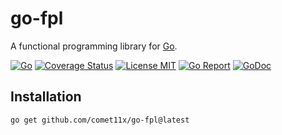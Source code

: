 # go-fpl

A functional programming library for [Go](http://golang.org).

[![Go][CI-CD-Image]][CI-CD-Url]
[![Coverage Status][Coverage-Image]][Coverage-Url]
[![License MIT][License-Image]][License-Url]
[![Go Report][Go-Report-Image]][Go-Report-Url]
[![GoDoc][GoDoc-Image]][GoDoc-Url]
<!--[![Sourcegraph][Sourcegraph-Image]][Sourcegraph-Tmp-Url]-->

[CI-CD-Image]: https://github.com/Comet11x/go-fpl/actions/workflows/go.yml/badge.svg
[CI-CD-Url]: https://github.com/Comet11x/go-fpl/actions/workflows/go.yml
[License-Image]: https://img.shields.io/badge/License-MIT-blue.svg
[License-Url]: https://opensource.org/license/MIT
[GoDoc-Url]: https://pkg.go.dev/github.com/comet11x/go-fpl
[GoDoc-Image]: https://img.shields.io/badge/go.dev-reference-blue?logo=go&logoColor=white
[Old-GoDoc-Image]: https://img.shields.io/badge/GoDoc-reference-007d9c
[Coverage-Url]: https://coveralls.io/github/Comet11x/go-fpl?branch=main
[Coverage-Image]: https://coveralls.io/repos/github/Comet11x/go-fpl/badge.svg?branch=main
[Go-Report-Url]: https://goreportcard.com/report/github.com/comet11x/go-fpl
[Go-Report-Image]: https://goreportcard.com/badge/github.com/comet11x/go-fpl
[Sourcegraph-Image]: https://sourcegraph.com/github.com/comet11x/go-fpl/-/badge.svg
[Sourcegraph-Url]: https://sourcegraph.com/github.com/comet11x/go-fpl?badge
[Sourcegraph-Tmp-Url]: https://github.com/Comet11x/go-fpl


## Installation

```shell
go get github.com/comet11x/go-fpl@latest
```
